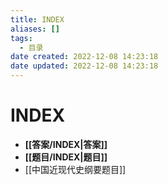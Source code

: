 ```yaml
---
title: INDEX
aliases: []
tags:
  - 目录
date created: 2022-12-08 14:23:18
date updated: 2022-12-08 14:23:18
---
```


# INDEX

- **[[答案/INDEX|答案]]**
- **[[题目/INDEX|题目]]**
- [[中国近现代史纲要题目]]

